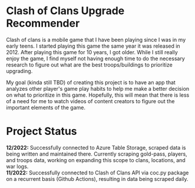 # Clash of Clans Upgrade Recommender
Clash of clans is a mobile game that I have been playing since I was in my early teens. I started playing this game the same year it was released in 2012. After playing this game for 10 years, I got older. While I still really enjoy the game, I find myself not having enough time to do the necessary research to figure out what are the best troops/buildings to prioritize upgrading.

My goal (kinda still TBD) of creating this project is to have an app that analyzes other player's game play habits to help me make a better decision on what to prioritize in this game. Hopefully, this will mean that there is less of a need for me to watch videos of content creators to figure out the important elements of the game.

# Project Status
**12/2022:** Successfully connected to Azure Table Storage, scraped data is being written and maintained there. Currently scraping gold-pass, players, and troops data, working on expanding this scope to clans, locations, and war logs.  
**11/2022:** Successfully connected to Clash of Clans API via coc.py package on a recurrent basis (Github Actions), resulting in data being scraped daily.